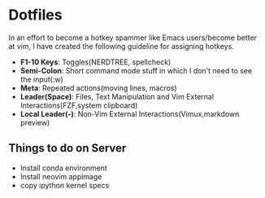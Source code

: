 # Dotfiles

In an effort to become a hotkey spammer like Emacs users/become better at vim, I have created the following guideline for assigning hotkeys.
* **F1-10 Keys**: Toggles(NERDTREE, spellcheck)
* **Semi-Colon**: Short command mode stuff in which I don't need to see the input(:w)
* **Meta**: Repeated actions(moving lines, macros)
* **Leader(Space)**: Files, Text Manipulation and Vim External Interactions(FZF,system clipboard)
* **Local Leader(-)**: Non-Vim External Interactions(Vimux,markdown preview)

## Things to do on Server
* Install conda environment
* Install neovim appimage
* copy ipython kernel specs

